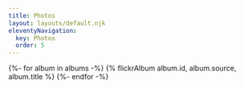 ```yaml
---
title: Photos
layout: layouts/default.njk
eleventyNavigation:
  key: Photos
  order: 5
---
```


{%- for album in albums -%}
  {% flickrAlbum album.id, album.source, album.title %}
{%- endfor -%}
